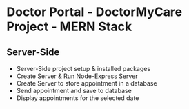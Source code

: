 # Doctor Portal - DoctorMyCare Project - MERN Stack
## Server-Side
- Server-Side project setup & installed packages
- Create Server & Run Node-Express Server
- Create Server to store appointment in a database
- Send appointment and save to database
- Display appointments for the selected date